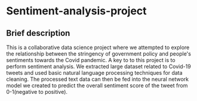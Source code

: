 # Sentiment-analysis-project

## Brief description
This is a collaborative data science project where we attempted to explore the relationship between the stringency of government policy and people's sentiments
towards the Covid pandemic. A key to to this project is to perform sentiment analysis. We extracted large dataset related to Covid-19 tweets and used basic natural 
language processing techniques for data cleaning. The processed text data can then be fed into the neural network model we created to predict the overall sentiment 
score of the tweet from 0-1(negative to positive).
